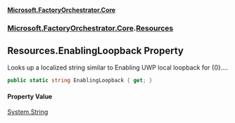 #### [Microsoft.FactoryOrchestrator.Core](./Microsoft-FactoryOrchestrator-Core.md 'Microsoft.FactoryOrchestrator.Core')
### [Microsoft.FactoryOrchestrator.Core](./Microsoft-FactoryOrchestrator-Core.md 'Microsoft.FactoryOrchestrator.Core').[Resources](./Microsoft-FactoryOrchestrator-Core-Resources.md 'Microsoft.FactoryOrchestrator.Core.Resources')
## Resources.EnablingLoopback Property
Looks up a localized string similar to Enabling UWP local loopback for {0}....  
```csharp
public static string EnablingLoopback { get; }
```
#### Property Value
[System.String](https://docs.microsoft.com/en-us/dotnet/api/System.String 'System.String')  
